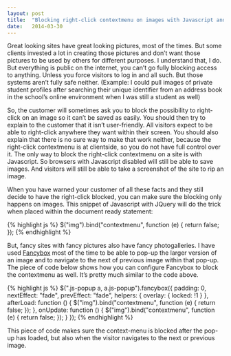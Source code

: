 ```yaml
---
layout: post
title:  "Blocking right-click contextmenu on images with Javascript and within Fancybox"
date:   2014-03-30
---
```

Great looking sites have great looking pictures, most of the times. But some clients invested a lot in creating those pictures and don’t want those pictures to be used by others for different purposes. I understand that, I do. But everything is public on the internet, you can’t go fully blocking access to anything. Unless you force visitors to log in and all such. But those systems aren’t fully safe neither. (Example: I could pull images of private student profiles after searching their unique identifier from an address book in the school’s online environment when I was still a student as well)

So, the customer will sometimes ask you to block the possibility to right-click on an image so it can’t be saved as easily. You should then try to explain to the customer that it isn’t user-friendly. All visitors expect to be able to right-click anywhere they want within their screen. You should also explain that there is no sure way to make that work neither, because the right-click contextmenu is at clientside, so you do not have full control over it. The only way to block the right-click contextmenu on a site is with Javascript. So browsers with Javascript disabled will still be able to save images. And visitors will still be able to take a screenshot of the site to rip an image.

When you have warned your customer of all these facts and they still decide to have the right-click blocked, you can make sure the blocking only happens on images. This snippet of Javascript with JQuery will do the trick when placed within the document ready statement:

{% highlight js %}
$("img").bind("contextmenu", function (e) {
     return false;
});
{% endhighlight %}

But, fancy sites with fancy pictures also have fancy photogalleries. I have used [Fancybox](http://fancybox.net/) most of the time to be able to pop-up the larger version of an image and to navigate to the next of previous image within that pop-up. The piece of code below shows how you can configure Fancybox to block the contextmenu as well. It’s pretty much similar to the code above.

{% highlight js %}
$(".js-popup a, a.js-popup").fancybox({
     padding: 0,
     nextEffect: "fade",
     prevEffect: "fade",
     helpers: { overlay: { locked: !1 } },
     afterLoad: function () {
          $("img").bind("contextmenu", function (e) {
               return false;
          });
     },
     onUpdate: function () {
          $("img").bind("contextmenu", function (e) {
               return false;
          });
     }
});
{% endhighlight %}

This piece of code makes sure the context-menu is blocked after the pop-up has loaded, but also when the visitor navigates to the next or previous image.